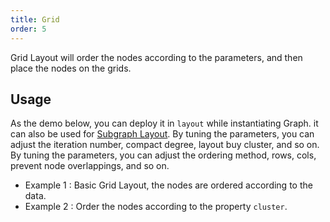 ```yaml
---
title: Grid
order: 5
---
```


Grid Layout will order the nodes according to the parameters, and then place the nodes on the grids.

## Usage

As the demo below, you can deploy it in `layout` while instantiating Graph. it can also be used for [Subgraph Layout](https://www.yuque.com/antv/g6/qopkkg#eYZc6). By tuning the parameters, you can adjust the iteration number, compact degree, layout buy cluster, and so on. By tuning the parameters, you can adjust the ordering method, rows, cols, prevent node overlappings, and so on.

- Example 1 : Basic Grid Layout, the nodes are ordered according to the data.
- Example 2 : Order the nodes according to the property `cluster`.
